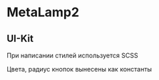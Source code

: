 # MetaLamp2 
## UI-Kit
<p>При написании стилей используется SCSS</p>
<p>Цвета, радиус кнопок вынесены как константы</p>
